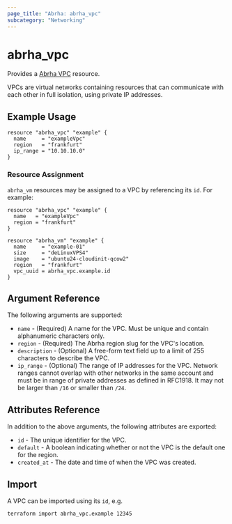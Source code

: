 ```yaml
---
page_title: "Abrha: abrha_vpc"
subcategory: "Networking"
---
```


# abrha_vpc

Provides a [Abrha VPC](https://docs.parspack.com/api/#tag/VPCs) resource.

VPCs are virtual networks containing resources that can communicate with each
other in full isolation, using private IP addresses.

## Example Usage

```hcl
resource "abrha_vpc" "example" {
  name     = "exampleVpc"
  region   = "frankfurt"
  ip_range = "10.10.10.0"
}
```

### Resource Assignment

`abrha_vm` resources
may be assigned to a VPC by referencing its `id`. For example:

```hcl
resource "abrha_vpc" "example" {
  name   = "exampleVpc"
  region = "frankfurt"
}

resource "abrha_vm" "example" {
  name     = "example-01"
  size     = "deLinuxVPS4"
  image    = "ubuntu24-cloudinit-qcow2"
  region   = "frankfurt"
  vpc_uuid = abrha_vpc.example.id
}
```

## Argument Reference

The following arguments are supported:

* `name` - (Required) A name for the VPC. Must be unique and contain alphanumeric characters only.
* `region` - (Required) The Abrha region slug for the VPC's location.
* `description` - (Optional) A free-form text field up to a limit of 255 characters to describe the VPC.
* `ip_range` - (Optional) The range of IP addresses for the VPC. Network ranges cannot overlap with other networks in the same account and must be in range of private addresses as defined in RFC1918. It may not be larger than `/16` or smaller than `/24`.

## Attributes Reference

In addition to the above arguments, the following attributes are exported:

* `id` - The unique identifier for the VPC.
* `default` - A boolean indicating whether or not the VPC is the default one for the region.
* `created_at` - The date and time of when the VPC was created.

## Import

A VPC can be imported using its `id`, e.g.

```
terraform import abrha_vpc.example 12345
```
